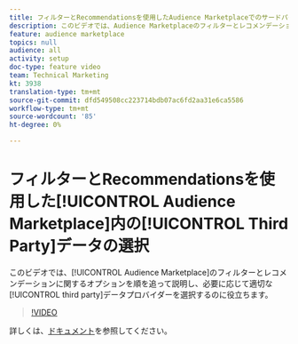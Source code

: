 ```yaml
---
title: フィルターとRecommendationsを使用したAudience Marketplaceでのサードパーティデータの選択
description: このビデオでは、Audience Marketplaceのフィルターとレコメンデーションに関するオプションを順を追って説明し、必要に応じて適切なサードパーティのデータプロバイダーを選択する際に役立ちます。
feature: audience marketplace
topics: null
audience: all
activity: setup
doc-type: feature video
team: Technical Marketing
kt: 3938
translation-type: tm+mt
source-git-commit: dfd549508cc223714bdb07ac6fd2aa31e6ca5586
workflow-type: tm+mt
source-wordcount: '85'
ht-degree: 0%

---
```



# フィルターとRecommendationsを使用した[!UICONTROL Audience Marketplace]内の[!UICONTROL Third Party]データの選択

このビデオでは、[!UICONTROL Audience Marketplace]のフィルターとレコメンデーションに関するオプションを順を追って説明し、必要に応じて適切な[!UICONTROL third party]データプロバイダーを選択するのに役立ちます。

>[!VIDEO](https://video.tv.adobe.com/v/29370/?quality=12)

詳しくは、[ドキュメント](https://docs.adobe.com/content/help/en/audience-manager/user-guide/features/audience-marketplace/audience-marketplace-for-data-buyers/marketplace-data-buyers.html)を参照してください。
